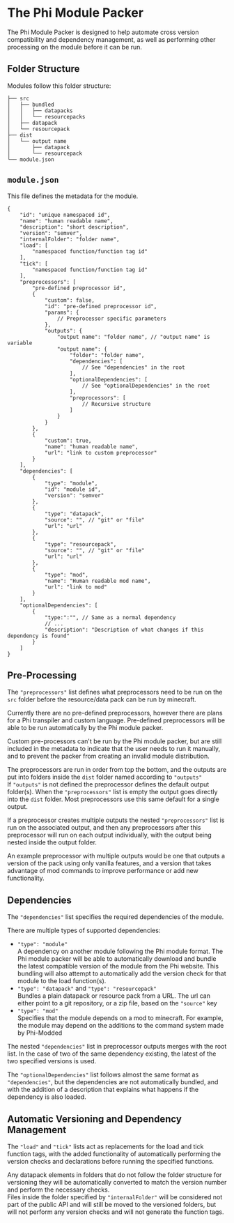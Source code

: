 # The Phi Module Packer
The Phi Module Packer is designed to help automate cross version compatibility and dependency management, as well as performing other processing on the module before it can be run.

## Folder Structure
Modules follow this folder structure:
```
├── src
│   ├── bundled
│   │   ├── datapacks
│   │   └── resourcepacks
│   ├── datapack
│   └── resourcepack
├── dist
│   └── output name
│       ├── datapack
│       └── resourcepack
└── module.json
```

## `module.json`
This file defines the metadata for the module.
```json5
{
    "id": "unique namespaced id",
    "name": "human readable name",
    "description": "short description",
    "version": "semver",
    "internalFolder": "folder name",
    "load": [
        "namespaced function/function tag id"
    ],
    "tick": [
        "namespaced function/function tag id"
    ],
    "preprocessors": [
        "pre-defined preprocessor id",
        {
            "custom": false,
            "id": "pre-defined preprocessor id",
            "params": {
                // Preprocessor specific parameters
            },
            "outputs": {
                "output name": "folder name", // "output name" is variable
                "output name": {
                    "folder": "folder name",
                    "dependencies": [
                        // See "dependencies" in the root
                    ],
                    "optionalDependencies": [
                        // See "optionalDependencies" in the root
                    ],
                    "preprocessors": [
                        // Recursive structure
                    ]
                }
            }
        },
        {
            "custom": true,
            "name": "human readable name",
            "url": "link to custom preprocessor"
        }
    ],
    "dependencies": [
        {
            "type": "module",
            "id": "module id",
            "version": "semver"
        },
        {
            "type": "datapack",
            "source": "", // "git" or "file"
            "url": "url"
        },
        {
            "type": "resourcepack",
            "source": "", // "git" or "file"
            "url": "url"
        },
        {
            "type": "mod",
            "name": "Human readable mod name",
            "url": "link to mod"
        }
    ],
    "optionalDependencies": [
        {
            "type:":"", // Same as a normal dependency
            // ...
            "description": "Description of what changes if this dependency is found"
        }
    ]
}
```

## Pre-Processing
The `"preprocessors"` list defines what preprocessors need to be run on the `src` folder before the resource/data pack can be run by minecraft.

Currently there are no pre-defined preprocessors, however there are plans for a Phi transpiler and custom language. Pre-defined preprocessors will be able to be run automatically by the Phi module packer.

Custom pre-processors can't be run by the Phi module packer, but are still included in the metadata to indicate that the user needs to run it manually, and to prevent the packer from creating an invalid module distribution.

The preprocessors are run in order from top the bottom, and the outputs are put into folders inside the `dist` folder named according to `"outputs"`  
If `"outputs"` is not defined the preprocessor defines the default output folder(s). When the `"preprocessors"` list is empty the output goes directly into the `dist` folder. Most preprocessors use this same default for a single output.

If a preprocessor creates multiple outputs the nested `"preprocessors"` list is run on the associated output, and then any preprocessors after this preprocessor will run on each output individually, with the output being nested inside the output folder.

An example preprocessor with multiple outputs would be one that outputs a version of the pack using only vanilla features, and a version that takes advantage of mod commands to improve performance or add new functionality.

## Dependencies
The `"dependencies"` list specifies the required dependencies of the module.

There are multiple types of supported dependencies:
- `"type": "module"`  
  A dependency on another module following the Phi module format. The Phi module packer will be able to automatically download and bundle the latest compatible version of the module from the Phi website. This bundling will also attempt to automatically add the version check for that module to the load function(s).
- `"type": "datapack"` and `"type": "resourcepack"`  
  Bundles a plain datapack or resource pack from a URL. The url can either point to a git repository, or a zip file, based on the `"source"` key
- `"type": "mod"`  
  Specifies that the module depends on a mod to minecraft. For example, the module may depend on the additions to the command system made by Phi-Modded

The nested `"dependencies"` list in preprocessor outputs merges with the root list. In the case of two of the same dependency existing, the latest of the two specified versions is used.

The `"optionalDependencies"` list follows almost the same format as `"dependencies"`, but the dependencies are not automatically bundled, and with the addition of a description that explains what happens if the dependency is also loaded.

## Automatic Versioning and Dependency Management
The `"load"` and `"tick"` lists act as replacements for the load and tick function tags, with the added functionality of automatically performing the version checks and declarations before running the specified functions.

Any datapack elements in folders that do not follow the folder structure for versioning they will be automatically converted to match the version number and perform the necessary checks.  
Files inside the folder specified by `"internalFolder"` will be considered not part of the public API and will still be moved to the versioned folders, but will not perform any version checks and will not generate the function tags.